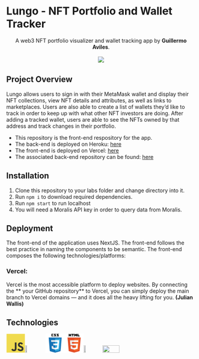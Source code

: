 # Lungo - NFT Portfolio and Wallet Tracker
<div align="center">A web3 NFT portfolio visualizer and wallet tracking app by <strong>Guillermo Aviles</strong>.
<br></br>
<img src="https://user-images.githubusercontent.com/33820055/211106064-4a1c081a-04ff-4138-9e34-7999689d11cd.png"/>
</div>


## Project Overview
Lungo allows users to sign in with their MetaMask wallet and display their NFT collections, view NFT details and attributes, as well as links to marketplaces. Users are also able to create a list of wallets they’d like to track in order to keep up with what other NFT investors are doing. After adding a tracked wallet, users are able to see the NFTs owned by that address and track changes in their portfolio.

+ This repository is the front-end respository for the app.
+ The back-end is deployed on Heroku: [here](https://lungo-backend.herokuapp.com/api/lungo-backend)
+ The front-end is deployed on Vercel: [here](https://lungo.vercel.app/)
+ The associated back-end repository can be found: [here](https://github.com/guillermoaviles/lungo-backend) 

## Installation
1. Clone this repository to your labs folder and change directory into it.
2. Run `npm i` to download required dependencies.
3. Run `npm start` to run localhost
4. You will need a Moralis API key in order to query data from Moralis.


## Deployment
The front-end of the application uses NextJS. The front-end follows the best practice in naming the components to be semantic. The front-end composes the following technologies/platforms:

### Vercel:
Vercel is the most accessible platform to deploy websites. By connecting the ** your GitHub repository** to Vercel, you can simply deploy the main branch to Vercel domains — and it does all the heavy lifting for you. **(Julian Wallis)**

## Technologies
<img src="https://raw.githubusercontent.com/devicons/devicon/master/icons/javascript/javascript-original.svg" width=10% height=10%><img src="https://user-images.githubusercontent.com/33820055/211115496-ebffab3b-6d65-448b-8ef8-29ab956bc76d.png" width=10% height=10%> <img src="https://raw.githubusercontent.com/devicons/devicon/master/icons/css3/css3-original-wordmark.svg" width=10% height=10%><img src="https://raw.githubusercontent.com/devicons/devicon/master/icons/html5/html5-original-wordmark.svg" width=10% height=10%><img src="https://user-images.githubusercontent.com/33820055/211115756-1498003e-a59f-4ef3-8721-65d11f43c78d.png" width=10% height=10%><img src="https://user-images.githubusercontent.com/33820055/211115670-3be19d99-b0b9-437d-901d-b32510e34576.png" width=30% height=50%>
